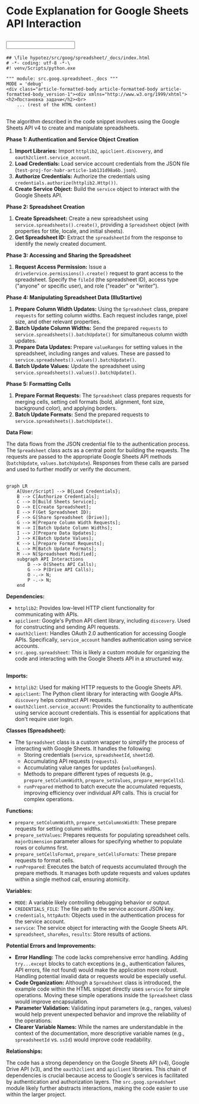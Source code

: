 # Code Explanation for Google Sheets API Interaction

## <input code>

```
## \file hypotez/src/goog/spreadsheet/_docs/index.html
# -*- coding: utf-8 -*-\
#! venv/Scripts/python.exe

""" module: src.goog.spreadsheet._docs """
MODE = 'debug'
<div class="article-formatted-body article-formatted-body article-formatted-body_version-1"><div xmlns="http://www.w3.org/1999/xhtml"><h2>Постановка задачи</h2><br>
    ... (rest of the HTML content)
```

## <algorithm>

The algorithm described in the code snippet involves using the Google Sheets API v4 to create and manipulate spreadsheets.

**Phase 1: Authentication and Service Object Creation**

1. **Import Libraries:** Import `httplib2`, `apiclient.discovery`, and `oauth2client.service_account`.
2. **Load Credentials:** Load service account credentials from the JSON file (`test-proj-for-habr-article-1ab131d98a6b.json`).
3. **Authorize Credentials:** Authorize the credentials using `credentials.authorize(httplib2.Http())`.
4. **Create Service Object:** Build the `service` object to interact with the Google Sheets API.

**Phase 2: Spreadsheet Creation**

1. **Create Spreadsheet:** Create a new spreadsheet using `service.spreadsheets().create()`, providing a `Spreadsheet` object (with properties for title, locale, and initial sheets).
2. **Get Spreadsheet ID:** Extract the `spreadsheetId` from the response to identify the newly created document.

**Phase 3: Accessing and Sharing the Spreadsheet**

1. **Request Access Permission:** Issue a `driveService.permissions().create()` request to grant access to the spreadsheet.  Specify the `fileId` (the spreadsheet ID), access type ("anyone" or specific user), and role ("reader" or "writer").

**Phase 4: Manipulating Spreadsheet Data (IlluStartive)**

1. **Prepare Column Width Updates:** Using the `Spreadsheet` class, prepare `requests` for setting column widths. Each request includes range, pixel size, and other relevant properties.
2. **Batch Update Column Widths:** Send the prepared `requests` to `service.spreadsheets().batchUpdate()` for simultaneous column width updates.
3. **Prepare Data Updates:** Prepare `valueRanges` for setting values in the spreadsheet, including ranges and values.  These are passed to `service.spreadsheets().values().batchUpdate()`.
4. **Batch Update Values:** Update the spreadsheet using `service.spreadsheets().values().batchUpdate()`.

**Phase 5: Formatting Cells**

1. **Prepare Format Requests:** The `Spreadsheet` class prepares requests for merging cells, setting cell formats (bold, alignment, font size, background color), and applying borders.
2. **Batch Update Formats:**  Send the prepared requests to `service.spreadsheets().batchUpdate()`.

**Data Flow:**

The data flows from the JSON credential file to the authentication process.  The `Spreadsheet` class acts as a central point for building the requests.  The requests are passed to the appropriate Google Sheets API methods (`batchUpdate`, `values.batchUpdate`). Responses from these calls are parsed and used to further modify or verify the document.



## <mermaid>

```mermaid
graph LR
    A[User/Script] --> B{Load Credentials};
    B --> C[Authorize Credentials];
    C --> D[Build Sheets Service];
    D --> E[Create Spreadsheet];
    E --> F(Get Spreadsheet ID);
    F --> G[Share Spreadsheet (Drive)];
    G --> H[Prepare Column Width Requests];
    H --> I[Batch Update Column Widths];
    I --> J[Prepare Data Updates];
    J --> K[Batch Update Values];
    K --> L[Prepare Format Requests];
    L --> M[Batch Update Formats];
    M --> N[Spreadsheet Modified];
    subgraph API Interactions
        D --> O(Sheets API Calls);
        G --> P(Drive API Calls);
        O -.-> N;
        P -.-> N;
    end
```

**Dependencies:**

*   `httplib2`: Provides low-level HTTP client functionality for communicating with APIs.
*   `apiclient`: Google's Python API client library, including `discovery`. Used for constructing and sending API requests.
*   `oauth2client`: Handles OAuth 2.0 authentication for accessing Google APIs. Specifically, `service_account` handles authentication using service accounts.
*   `src.goog.spreadsheet`: This is likely a custom module for organizing the code and interacting with the Google Sheets API in a structured way.


## <explanation>

**Imports:**

*   `httplib2`: Used for making HTTP requests to the Google Sheets API.
*   `apiclient`: The Python client library for interacting with Google APIs. `discovery` helps construct API requests.
*   `oauth2client.service_account`: Provides the functionality to authenticate using service account credentials. This is essential for applications that don't require user login.

**Classes (Spreadsheet):**

*   The `Spreadsheet` class is a custom wrapper to simplify the process of interacting with Google Sheets. It handles the following:
    *   Storing credentials (`service`, `spreadsheetId`, `sheetId`).
    *   Accumulating API requests (`requests`).
    *   Accumulating value ranges for updates (`valueRanges`).
    *   Methods to prepare different types of requests (e.g., `prepare_setColumnWidth`, `prepare_setValues`, `prepare_mergeCells`).
    *   `runPrepared` method to batch execute the accumulated requests, improving efficiency over individual API calls. This is crucial for complex operations.

**Functions:**

*   `prepare_setColumnWidth`, `prepare_setColumnsWidth`: These prepare requests for setting column widths.
*   `prepare_setValues`: Prepares requests for populating spreadsheet cells. `majorDimension` parameter allows for specifying whether to populate rows or columns first.
*   `prepare_setCellsFormat`, `prepare_setCellsFormats`: These prepare requests to format cells.
*   `runPrepared`: Executes the batch of requests accumulated through the prepare methods. It manages both update requests and values updates within a single method call, ensuring atomicity.

**Variables:**

*   `MODE`: A variable likely controlling debugging behavior or output.
*   `CREDENTIALS_FILE`: The file path to the service account JSON key.
*   `credentials`, `httpAuth`: Objects used in the authentication process for the service account.
*   `service`: The service object for interacting with the Google Sheets API.
*   `spreadsheet`, `shareRes`, `results`: Store results of actions.

**Potential Errors and Improvements:**

*   **Error Handling:** The code lacks comprehensive error handling. Adding `try...except` blocks to catch exceptions (e.g., authentication failures, API errors, file not found) would make the application more robust.  Handling potential invalid data or requests would be especially useful.
*   **Code Organization:** Although a `Spreadsheet` class is introduced, the example code within the HTML snippet directly uses `service` for simple operations.  Moving these simple operations inside the `Spreadsheet` class would improve encapsulation.
*   **Parameter Validation:** Validating input parameters (e.g., ranges, values) would help prevent unexpected behavior and improve the reliability of the operations.
*   **Clearer Variable Names:** While the names are understandable in the context of the documentation, more descriptive variable names (e.g., `spreadsheetId` vs. `ssId`) would improve code readability.

**Relationships:**

The code has a strong dependency on the Google Sheets API (v4), Google Drive API (v3), and the `oauth2client` and `apiclient` libraries.  This chain of dependencies is crucial because access to Google's services is facilitated by authentication and authorization layers.  The `src.goog.spreadsheet` module likely further abstracts interactions, making the code easier to use within the larger project.